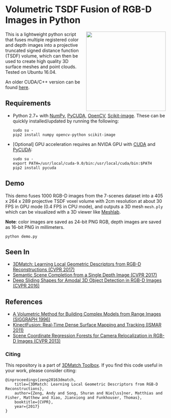 # Volumetric TSDF Fusion of RGB-D Images in Python

<img src="images/fusion-movie.gif" height=250px align="right"/>

This is a lightweight python script that fuses multiple registered color and depth images into a projective truncated signed distance function (TSDF) volume, which can then be used to create high quality 3D surface meshes and point clouds. Tested on Ubuntu 16.04.

An older CUDA/C++ version can be found [here](https://github.com/andyzeng/tsdf-fusion).

## Requirements

* Python 2.7+ with [NumPy](http://www.numpy.org/), [PyCUDA](https://developer.nvidia.com/pycuda), [OpenCV](https://docs.opencv.org/3.0-beta/doc/py_tutorials/py_tutorials.html), [Scikit-image](https://scikit-image.org/). These can be quickly installed/updated by running the following:
  ```shell
  sudo su -
  pip2 install numpy opencv-python scikit-image
  ```
* [Optional] GPU acceleration requires an NVIDA GPU with [CUDA](https://developer.nvidia.com/cuda-downloads) and [PyCUDA](https://developer.nvidia.com/pycuda):
  ```shell
  sudo su -
  export PATH=/usr/local/cuda-9.0/bin:/usr/local/cuda/bin:$PATH 
  pip2 install pycuda
  ```

## Demo

This demo fuses 1000 RGB-D images from the 7-scenes dataset into a 405 x 264 x 289 projective TSDF voxel volume with 2cm resolution at about 30 FPS in GPU mode (0.4 FPS in CPU mode), and outputs a 3D mesh `mesh.ply` which can be visualized with a 3D viewer like [Meshlab](http://www.meshlab.net/).

**Note**: color images are saved as 24-bit PNG RGB, depth images are saved as 16-bit PNG in millimeters.

```shell
python demo.py
```

## Seen In
 * [3DMatch: Learning Local Geometric Descriptors from RGB-D Reconstructions (CVPR 2017)](http://3dmatch.cs.princeton.edu/)
 * [Semantic Scene Completion from a Single Depth Image (CVPR 2017)](http://sscnet.cs.princeton.edu/)
 * [Deep Sliding Shapes for Amodal 3D Object Detection in RGB-D Images (CVPR 2016)](http://dss.cs.princeton.edu/)

## References
 * [A Volumetric Method for Building Complex Models from Range Images (SIGGRAPH 1996)](https://graphics.stanford.edu/papers/volrange/volrange.pdf)
 * [KinectFusion: Real-Time Dense Surface Mapping and Tracking (ISMAR 2011)](https://www.microsoft.com/en-us/research/wp-content/uploads/2016/02/ismar2011.pdf)
 * [Scene Coordinate Regression Forests for Camera Relocalization in RGB-D Images (CVPR 2013)](https://www.microsoft.com/en-us/research/wp-content/uploads/2016/02/RelocForests.pdf)

### Citing

This repository is a part of [3DMatch Toolbox](https://github.com/andyzeng/3dmatch-toolbox). If you find this code useful in your work, please consider citing:

```
@inproceedings{zeng20163dmatch, 
    title={3DMatch: Learning Local Geometric Descriptors from RGB-D Reconstructions}, 
    author={Zeng, Andy and Song, Shuran and Nie{\ss}ner, Matthias and Fisher, Matthew and Xiao, Jianxiong and Funkhouser, Thomas}, 
    booktitle={CVPR}, 
    year={2017} 
}
```